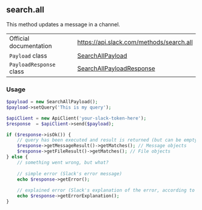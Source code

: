 ## search.all

This method updates a message in a channel.

| | |
|-------------------------|-------------------------------------------------------------------------------------------------------------------------------------------|
| Official documentation  | https://api.slack.com/methods/search.all                                                                                                  |
| `Payload` class         | [SearchAllPayload](https://github.com/cleentfaar/slack/blob/master/src/CL/Slack/Payload/SearchAllPayload.php)                             |
| `PayloadResponse` class | [SearchAllPayloadResponse](https://github.com/cleentfaar/slack/blob/master/src/CL/Slack/Payload/SearchAllPayloadResponse.php)             |


### Usage

```php
$payload = new SearchAllPayload();
$payload->setQuery('This is my query');

$apiClient = new ApiClient('your-slack-token-here');
$response  = $apiClient->send($payload);

if ($response->isOk()) {
    // query has been executed and result is returned (but can be empty)
    $response->getMessageResult()->getMatches(); // Message objects
    $response->getFileResult()->getMatches(); // File objects
} else {
    // something went wrong, but what?
    
    // simple error (Slack's error message)
    echo $response->getError();
    
    // explained error (Slack's explanation of the error, according to the documentation)
    echo $response->getErrorExplanation();
}
```
